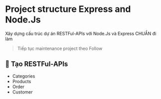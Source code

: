 # Project structure Express and Node.Js

Xây dựng cấu trúc dự án RESTFul-APIs với Node.Js và Express CHUẨN đi làm

> Tiếp tục maintenance project theo Follow

## 💛 Tạo RESTFul-APIs

- Categories
- Products
- Order
- Customer
